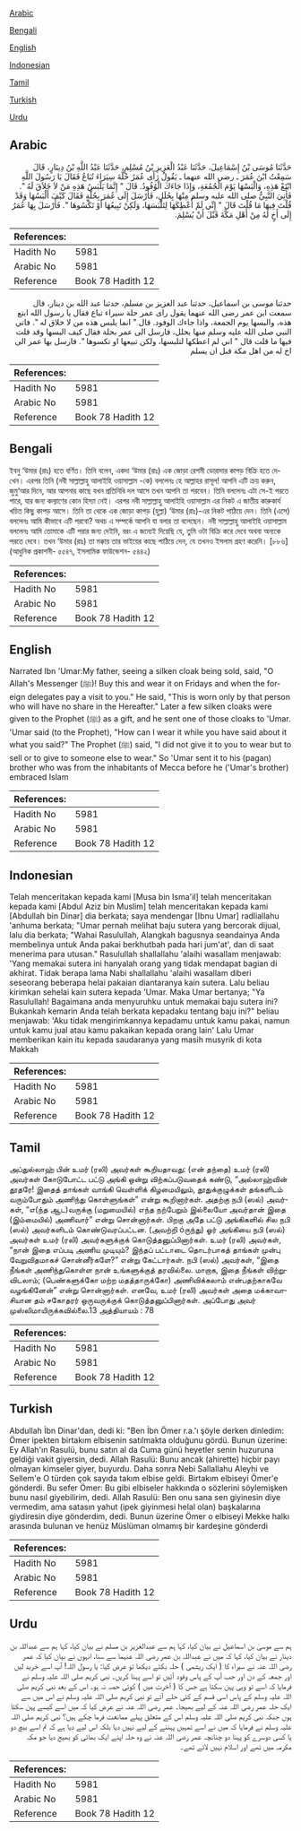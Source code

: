 [Arabic](#arabic)

[Bengali](#bengali)

[English](#english)

[Indonesian](#indonesian)

[Tamil](#tamil)

[Turkish](#turkish)

[Urdu](#urdu)

## Arabic


<div dir="rtl" lang="ar" style={{fontSize:'larger',backgroundColor:'#f8f9fa',padding:20}}>
حَدَّثَنَا مُوسَى بْنُ إِسْمَاعِيلَ، حَدَّثَنَا عَبْدُ الْعَزِيزِ بْنُ مُسْلِمٍ، حَدَّثَنَا عَبْدُ اللَّهِ بْنُ دِينَارٍ، قَالَ سَمِعْتُ ابْنَ عُمَرَ ـ رضى الله عنهما ـ يَقُولُ رَأَى عُمَرُ حُلَّةَ سِيَرَاءَ تُبَاعُ فَقَالَ يَا رَسُولَ اللَّهِ ابْتَعْ هَذِهِ، وَالْبَسْهَا يَوْمَ الْجُمُعَةِ، وَإِذَا جَاءَكَ الْوُفُودُ‏.‏ قَالَ ‏"‏ إِنَّمَا يَلْبَسُ هَذِهِ مَنْ لاَ خَلاَقَ لَهُ ‏"‏‏.‏ فَأُتِيَ النَّبِيُّ صلى الله عليه وسلم مِنْهَا بِحُلَلٍ، فَأَرْسَلَ إِلَى عُمَرَ بِحُلَّةٍ فَقَالَ كَيْفَ أَلْبَسُهَا وَقَدْ قُلْتَ فِيهَا مَا قُلْتَ قَالَ ‏"‏ إِنِّي لَمْ أُعْطِكَهَا لِتَلْبَسَهَا، وَلَكِنْ تَبِيعُهَا أَوْ تَكْسُوهَا ‏"‏‏.‏ فَأَرْسَلَ بِهَا عُمَرُ إِلَى أَخٍ لَهُ مِنْ أَهْلِ مَكَّةَ قَبْلَ أَنْ يُسْلِمَ‏.‏
</div>
<div style={{backgroundColor:'#f8f9fa',padding:20, marginBottom: 10}}><table> <thead> <tr> <th>References:</th> <th></th> </tr> </thead> <tbody><tr><td>Hadith No</td><td>5981</td></tr><tr><td>Arabic No</td><td>5981</td></tr><tr><td>Reference</td><td>Book 78 Hadith 12</td></tr></tbody></table></div>


<div dir="rtl" lang="ar" style={{fontSize:'larger',backgroundColor:'#f8f9fa',padding:20}}>
حدثنا موسى بن اسماعيل، حدثنا عبد العزيز بن مسلم، حدثنا عبد الله بن دينار، قال سمعت ابن عمر رضى الله عنهما يقول راى عمر حلة سيراء تباع فقال يا رسول الله ابتع هذه، والبسها يوم الجمعة، واذا جاءك الوفود. قال " انما يلبس هذه من لا خلاق له ". فاتي النبي صلى الله عليه وسلم منها بحلل، فارسل الى عمر بحلة فقال كيف البسها وقد قلت فيها ما قلت قال " اني لم اعطكها لتلبسها، ولكن تبيعها او تكسوها ". فارسل بها عمر الى اخ له من اهل مكة قبل ان يسلم
</div>
<div style={{backgroundColor:'#f8f9fa',padding:20, marginBottom: 10}}><table> <thead> <tr> <th>References:</th> <th></th> </tr> </thead> <tbody><tr><td>Hadith No</td><td>5981</td></tr><tr><td>Arabic No</td><td>5981</td></tr><tr><td>Reference</td><td>Book 78 Hadith 12</td></tr></tbody></table></div>

## Bengali


<div dir="ltr" lang="bn" style={{fontSize:'larger',backgroundColor:'#f8f9fa',padding:20}}>
ইবনু ‘উমার (রাঃ) হতে বর্ণিত। তিনি বলেন, একদা ‘উমার (রাঃ) এক জোড়া রেশমী ডোরাদার কাপড় বিক্রি হতে দেখেন। এরপর তিনি (নবী সাল্লাল্লাহু আলাইহি ওয়াসাল্লাম -কে) বললেনঃ হে আল্লাহর রাসূল! আপনি এটি ক্রয় করুন, জুমু‘আর দিনে, আর আপনার কাছে যখন প্রতিনিধি দল আসে তখন আপনি তা পরবেন। তিনি বললেনঃ এটা সে-ই পরতে পারে, যার জন্য কল্যাণের কোন হিস্যা নেই। এরপর নবী সাল্লাল্লাহু আলাইহি ওয়াসাল্লাম এর নিকট এ জাতীয় কারুকার্য খচিত কিছু কাপড় আসে। তিনি তা থেকে এক জোড়া কাপড় (হুল্লা) ‘উমার (রাঃ)-এর নিকট পাঠিয়ে দেন। তিনি (এসে) বললেনঃ আমি কীভাবে এটি পরবো? অথচ এ সম্পর্কে আপনি যা বলার তা বলেছেন। নবী সাল্লাল্লাহু আলাইহি ওয়াসাল্লাম বললেনঃ আমি তোমাকে এটি পরার জন্য দেইনি, বরং এ জন্যেই দিয়েছি যে, তুমি ওটা বিক্রি করে দেবে অথবা অন্যকে পরতে দেবে। তখন ‘উমার (রাঃ) তা মক্কায় তার ভাইয়ের কাছে পাঠিয়ে দেন, যে তখনও ইসলাম গ্রহণ করেনি। [৮৮৬] (আধুনিক প্রকাশনী- ৫৫৪৭, ইসলামিক ফাউন্ডেশন- ৫৪৪২)
</div>
<div style={{backgroundColor:'#f8f9fa',padding:20, marginBottom: 10}}><table> <thead> <tr> <th>References:</th> <th></th> </tr> </thead> <tbody><tr><td>Hadith No</td><td>5981</td></tr><tr><td>Arabic No</td><td>5981</td></tr><tr><td>Reference</td><td>Book 78 Hadith 12</td></tr></tbody></table></div>

## English


<div dir="ltr" lang="en" style={{fontSize:'larger',backgroundColor:'#f8f9fa',padding:20}}>
Narrated Ibn 'Umar:My father, seeing a silken cloak being sold, said, "O Allah's Messenger (ﷺ)! Buy this and wear it on Fridays and when the foreign delegates pay a visit to you." He said, "This is worn only by that person who will have no share in the Hereafter." Later a few silken cloaks were given to the Prophet (ﷺ) as a gift, and he sent one of those cloaks to 'Umar. 'Umar said (to the Prophet), "How can I wear it while you have said about it what you said?" The Prophet (ﷺ) said, "I did not give it to you to wear but to sell or to give to someone else to wear." So 'Umar sent it to his (pagan) brother who was from the inhabitants of Mecca before he ('Umar's brother) embraced Islam
</div>
<div style={{backgroundColor:'#f8f9fa',padding:20, marginBottom: 10}}><table> <thead> <tr> <th>References:</th> <th></th> </tr> </thead> <tbody><tr><td>Hadith No</td><td>5981</td></tr><tr><td>Arabic No</td><td>5981</td></tr><tr><td>Reference</td><td>Book 78 Hadith 12</td></tr></tbody></table></div>

## Indonesian


<div dir="ltr" lang="id" style={{fontSize:'larger',backgroundColor:'#f8f9fa',padding:20}}>
Telah menceritakan kepada kami [Musa bin Isma'il] telah menceritakan kepada kami [Abdul Aziz bin Muslim] telah menceritakan kepada kami [Abdullah bin Dinar] dia berkata; saya mendengar [Ibnu Umar] radliallahu 'anhuma berkata; "Umar pernah melihat baju sutera yang bercorak dijual, lalu dia berkata; "Wahai Rasulullah, Alangkah bagusnya seandainya Anda membelinya untuk Anda pakai berkhutbah pada hari jum'at', dan di saat menerima para utusan." Rasulullah shallallahu 'alaihi wasallam menjawab: 'Yang memakai sutera ini hanyalah orang yang tidak mendapat bagian di akhirat. Tidak berapa lama Nabi shallallahu 'alaihi wasallam diberi seseorang beberapa helai pakaian diantaranya kain sutera. Lalu beliau kirimkan sehelai kain sutera kepada 'Umar. Maka Umar bertanya; "Ya Rasulullah! Bagaimana anda menyuruhku untuk memakai baju sutera ini? Bukankah kemarin Anda telah berkata kepadaku tentang baju ini?" beliau menjawab: 'Aku tidak mengirimkannya kepadamu untuk kamu pakai, namun untuk kamu jual atau kamu pakaikan kepada orang lain' Lalu Umar memberikan kain itu kepada saudaranya yang masih musyrik di kota Makkah
</div>
<div style={{backgroundColor:'#f8f9fa',padding:20, marginBottom: 10}}><table> <thead> <tr> <th>References:</th> <th></th> </tr> </thead> <tbody><tr><td>Hadith No</td><td>5981</td></tr><tr><td>Arabic No</td><td>5981</td></tr><tr><td>Reference</td><td>Book 78 Hadith 12</td></tr></tbody></table></div>

## Tamil


<div dir="ltr" lang="ta" style={{fontSize:'larger',backgroundColor:'#f8f9fa',padding:20}}>
அப்துல்லாஹ் பின் உமர் (ரலி) அவர்கள் கூறியதாவது: (என் தந்தை) உமர் (ரலி) அவர்கள் கோடுபோட்ட பட்டு அங்கி ஒன்று விற்கப்படுவதைக் கண்டு, “அல்லாஹ்வின் தூதரே! இதைத் தாங்கள் வாங்கி வெள்ளிக் கிழமையிலும், தூதுக்குழுக்கள் தங்களிடம் வரும்போதும் அணிந்து கொள்ளுங்கள்” என்று கூறினார்கள். அதற்கு நபி (ஸல்) அவர்கள், “எ(ந்த ஆட)வருக்கு (மறுமையில்) எந்த நற்பேறும் இல்லையோ அவர்தான் இதை (இம்மையில்) அணிவார்” என்று சொன்னார்கள். பிறகு அதே பட்டு அங்கிகளில் சில நபி (ஸல்) அவர்களிடம் கொண்டுவரப்பட்டன. (அவற்றி óருந்து) ஓர் அங்கியை நபி (ஸல்) அவர்கள் உமர் (ரலி) அவர்களுக்குக் கொடுத்தனுப்பினார்கள். உமர் (ரலி) அவர்கள், “நான் இதை எப்படி அணிய முடியும்? இந்தப் பட்டாடை தொடர்பாகத் தாங்கள் முன்பு வேறுவிதமாகச் சொன்னீர்களே?” என்று கேட்டார்கள். நபி (ஸல்) அவர்கள், “இதை நீங்கள் அணிந்துகொள்ள நான் உங்களுக்குத் தரவில்லை. மாறாக, இதை நீங்கள் விற்றுவிடலாம்; (பெண்களுக்கோ மற்ற மதத்தாருக்கோ) அணிவிக்கலாம் என்பதற்காகவே வழங்கினேன்” என்று சொன்னார்கள். எனவே, உமர் (ரலி) அவர்கள் அதை மக்காவாசியான தம் சகோதரர் ஒருவருக்குக் கொடுத்தனுப்பினார்கள். அப்போது அவர் முஸ்லிமாயிருக்கவில்லை.13 அத்தியாயம் : 78
</div>
<div style={{backgroundColor:'#f8f9fa',padding:20, marginBottom: 10}}><table> <thead> <tr> <th>References:</th> <th></th> </tr> </thead> <tbody><tr><td>Hadith No</td><td>5981</td></tr><tr><td>Arabic No</td><td>5981</td></tr><tr><td>Reference</td><td>Book 78 Hadith 12</td></tr></tbody></table></div>

## Turkish


<div dir="ltr" lang="tr" style={{fontSize:'larger',backgroundColor:'#f8f9fa',padding:20}}>
Abdullah İbn Dinar'dan, dedi ki: "Ben İbn Ömer r.a.'ı şöyle derken dinledim: Ömer ipekten birtakım elbisenin satılmakta olduğunu gördü. Bunun üzerine: Ey Allah'ın Rasulü, bunu satın al da Cuma günü heyetler senin huzuruna geldiği vakit giyersin, dedi. Allah Rasulü: Bunu ancak (ahirette) hiçbir payı olmayan kimseler giyer, buyurdu. Daha sonra Nebi Sallallahu Aleyhi ve Sellem'e O türden çok sayıda takım elbise geldi. Birtakım elbiseyi Ömer'e gönderdi. Bu sefer Ömer: Bu gibi elbiseler hakkında o sözlerini söylemişken bunu nasıl giyebilirim, dedi. Allah Rasulü: Ben onu sana sen giyinesin diye vermedim, ama satasın yahut (ipek giyinmesi helal olan) başkalarına giydiresin diye gönderdim, dedi. Bunun üzerine Ömer o elbiseyi Mekke halkı arasında bulunan ve henüz Müslüman olmamış bir kardeşine gönderdi
</div>
<div style={{backgroundColor:'#f8f9fa',padding:20, marginBottom: 10}}><table> <thead> <tr> <th>References:</th> <th></th> </tr> </thead> <tbody><tr><td>Hadith No</td><td>5981</td></tr><tr><td>Arabic No</td><td>5981</td></tr><tr><td>Reference</td><td>Book 78 Hadith 12</td></tr></tbody></table></div>

## Urdu


<div dir="rtl" lang="ur" style={{fontSize:'larger',backgroundColor:'#f8f9fa',padding:20}}>
ہم سے موسیٰ بن اسماعیل نے بیان کیا، کہا ہم سے عبدالعزیز بن مسلم نے بیان کیا، کہا ہم سے عبداللہ بن دینار نے بیان کیا، کہا کہ میں نے عبداللہ بن عمر رضی اللہ عنہما سے سنا، انہوں نے بیان کیا کہ عمر رضی اللہ عنہ نے سیراء کا ( ایک ریشمی ) حلہ بکتے دیکھا تو عرض کیا: یا رسول اللہ! آپ اسے خرید لیں اور جمعہ کے دن اور جب آپ کے پاس وفود آئیں تو اسے پہنا کریں۔ نبی کریم صلی اللہ علیہ وسلم نے فرمایا کہ اسے تو وہی پہن سکتا ہے جس کا ( آخرت میں ) کوئی حصہ نہ ہو۔ اس کے بعد نبی کریم صلی اللہ علیہ وسلم کے پاس اسی قسم کے کئی حلے آئے تو نبی کریم صلی اللہ علیہ وسلم نے اس میں سے ایک حلہ عمر رضی اللہ عنہ کے لیے بھیجا۔ عمر رضی اللہ عنہ نے عرض کیا کہ میں اسے کیسے پہن سکتا ہوں جبکہ نبی کریم صلی اللہ علیہ وسلم اس کے متعلق پہلے ممانعت فرما چکے ہیں؟ نبی کریم صلی اللہ علیہ وسلم نے فرمایا کہ میں نے اسے تمہیں پہننے کے لیے نہیں دیا بلکہ اس لیے دیا ہے کہ تم اسے بیچ دو یا کسی دوسرے کو پہنا دو چنانچہ عمر رضی اللہ عنہ نے وہ حلہ اپنے ایک بھائی کو بھیج دیا جو مکہ مکرمہ میں تھے اور اسلام نہیں لائے تھے۔
</div>
<div style={{backgroundColor:'#f8f9fa',padding:20, marginBottom: 10}}><table> <thead> <tr> <th>References:</th> <th></th> </tr> </thead> <tbody><tr><td>Hadith No</td><td>5981</td></tr><tr><td>Arabic No</td><td>5981</td></tr><tr><td>Reference</td><td>Book 78 Hadith 12</td></tr></tbody></table></div>